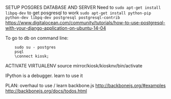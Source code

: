 
SETUP POSGRES DATABASE AND SERVER
Need to `sudo apt-get install libpq-dev` to get posgresql to work
`sudo apt-get install python-pip python-dev libpq-dev postgresql postgresql-contrib`
https://www.digitalocean.com/community/tutorials/how-to-use-postgresql-with-your-django-application-on-ubuntu-14-04

To go to db on command line:

```
	sudo su - postgres
	psql
	\connect kiosk;
```

ACTIVATE VIRTUALENV
source mirror/kiosk/kiosknv/bin/activate

IPython is a debugger. learn to use it

PLAN:
overhaul to use / learn backbone.js
http://backbonejs.org/#examples
http://backbonejs.org/docs/todos.html